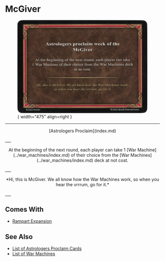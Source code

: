 # McGiver

<figure markdown="span">

![McGiver](../assets/astrologers_proclaim-mcgiver.webp){ width="475" align=right }

</figure>

___
<p style="text-align: center;" markdown>[Astrologers Proclaim](index.md)</p>
___
<p style="text-align: center;" markdown>At the beginning of the next round, each player can take 1 [War Machine](../war_machines/index.md) of their choice from the [War Machines](../war_machines/index.md) deck at not cost.</p>
___
<p style="text-align: center;" markdown>*Hi, this is McGiver. We all know how the War Machines work, so when you hear the vrrrum, go for it.*</p>
___


## Comes With

- [Rampart Expansion](../content/rampart_expansion.md)


## See Also

- [List of Astrologers Proclaim Cards](index.md)
- [List of War Machines](../war_machines/index.md)
